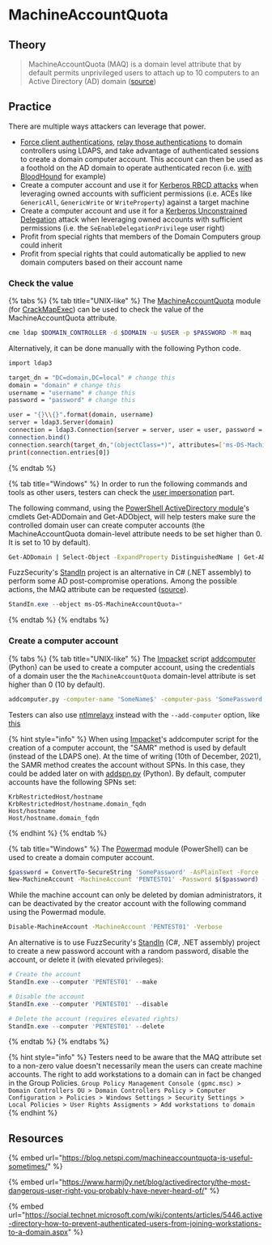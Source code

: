 # MachineAccountQuota

## Theory

> MachineAccountQuota (MAQ) is a domain level attribute that by default permits unprivileged users to attach up to 10 computers to an Active Directory (AD) domain ([source](https://blog.netspi.com/machineaccountquota-is-useful-sometimes/))

## Practice

There are multiple ways attackers can leverage that power.

* [Force client authentications](../mitm-and-coerced-authentications/), [relay those authentications](broken-reference) to domain controllers using LDAPS, and take advantage of authenticated sessions to create a domain computer account. This account can then be used as a foothold on the AD domain to operate authenticated recon (i.e. [with BloodHound](../../recon/bloodhound.md) for example)
* Create a computer account and use it for [Kerberos RBCD attacks](../kerberos/delegations/#resource-based-constrained-delegations-rbcd) when leveraging owned accounts with sufficient permissions (i.e. ACEs like `GenericAll`, `GenericWrite` or `WriteProperty`) against a target machine
* Create a computer account and use it for a [Kerberos Unconstrained Delegation](../kerberos/delegations/#unconstrained-delegations) attack when leveraging owned accounts with sufficient permissions (i.e. the `SeEnableDelegationPrivilege` user right)
* Profit from special rights that members of the Domain Computers group could inherit
* Profit from special rights that could automatically be applied to new domain computers based on their account name

### Check the value

{% tabs %}
{% tab title="UNIX-like" %}
The [MachineAccountQuota](https://github.com/ShutdownRepo/CrackMapExec-MachineAccountQuota) module (for [CrackMapExec](https://github.com/mpgn/CrackMapExec)) can be used to check the value of the MachineAccountQuota attribute.

```bash
cme ldap $DOMAIN_CONTROLLER -d $DOMAIN -u $USER -p $PASSWORD -M maq
```

Alternatively, it can be done manually with the following Python code.

```bash
import ldap3

target_dn = "DC=domain,DC=local" # change this
domain = "domain" # change this
username = "username" # change this
password = "password" # change this

user = "{}\\{}".format(domain, username)
server = ldap3.Server(domain)
connection = ldap3.Connection(server = server, user = user, password = password, authentication = ldap3.NTLM)
connection.bind()
connection.search(target_dn,"(objectClass=*)", attributes=['ms-DS-MachineAccountQuota'])
print(connection.entries[0])
```
{% endtab %}

{% tab title="Windows" %}
In order to run the following commands and tools as other users, testers can check the [user impersonation](../credentials/impersonation.md) part.

The following command, using the [PowerShell ActiveDirectory module](https://docs.microsoft.com/en-us/powershell/module/addsadministration/?view=win10-ps)'s cmdlets Get-ADDomain and Get-ADObject, will help testers make sure the controlled domain user can create computer accounts (the MachineAccountQuota domain-level attribute needs to be set higher than 0. It is set to 10 by default).

```bash
Get-ADDomain | Select-Object -ExpandProperty DistinguishedName | Get-ADObject -Properties 'ms-DS-MachineAccountQuota'
```

FuzzSecurity's [StandIn](https://github.com/FuzzySecurity/StandIn) project is an alternative in C# (.NET assembly) to perform some AD post-compromise operations. Among the possible actions, the MAQ attribute can be requested ([source](https://github.com/FuzzySecurity/StandIn#create-machine-object)).

```powershell
StandIn.exe --object ms-DS-MachineAccountQuota=*
```
{% endtab %}
{% endtabs %}

### Create a computer account

{% tabs %}
{% tab title="UNIX-like" %}
The [Impacket](https://github.com/SecureAuthCorp/impacket) script [addcomputer](https://tools.thehacker.recipes/impacket/examples/addcomputer.py) (Python) can be used to create a computer account, using the credentials of a domain user the the `MachineAccountQuota` domain-level attribute is set higher than 0 (10 by default).

```bash
addcomputer.py -computer-name 'SomeName$' -computer-pass 'SomePassword' -dc-host "$DC_HOST" -domain-netbios "$DOMAIN" "$DOMAIN"/"$USER":"$PASSWORD"
```

Testers can also use [ntlmrelayx](https://github.com/SecureAuthCorp/impacket/blob/master/examples/ntlmrelayx.py) instead with the `--add-computer` option, like [this](https://arkanoidctf.medium.com/hackthebox-writeup-forest-4db0de793f96)

{% hint style="info" %}
When using [Impacket](https://github.com/SecureAuthCorp/impacket)'s addcomputer script for the creation of a computer account, the "SAMR" method is used by default (instead of the LDAPS one). At the time of writing (10th of December, 2021), the SAMR method creates the account without SPNs. In this case, they could be added later on with [addspn.py](https://github.com/dirkjanm/krbrelayx) (Python). By default, computer accounts have the following SPNs set:

```
KrbRestrictedHost/hostname
KrbRestrictedHost/hostname.domain_fqdn
Host/hostname
Host/hostname.domain_fqdn
```
{% endhint %}
{% endtab %}

{% tab title="Windows" %}
The [Powermad](https://github.com/Kevin-Robertson/Powermad) module (PowerShell) can be used to create a domain computer account.

```bash
$password = ConvertTo-SecureString 'SomePassword' -AsPlainText -Force
New-MachineAccount -MachineAccount 'PENTEST01' -Password $($password) -Verbose
```

While the machine account can only be deleted by domian administrators, it can be deactivated by the creator account with the following command using the Powermad module.

```bash
Disable-MachineAccount -MachineAccount 'PENTEST01' -Verbose
```

An alternative is to use FuzzSecurity's [StandIn](https://github.com/FuzzySecurity/StandIn) (C#, .NET assembly) project to create a new password account with a random password, disable the account, or delete it (with elevated privileges):

```powershell
# Create the account
StandIn.exe --computer 'PENTEST01' --make

# Disable the account
StandIn.exe --computer 'PENTEST01' --disable

# Delete the account (requires elevated rights)
StandIn.exe --computer 'PENTEST01' --delete
```
{% endtab %}
{% endtabs %}

{% hint style="info" %}
Testers need to be aware that the MAQ attribute set to a non-zero value doesn't necessarily mean the users can create machine accounts. The right to add workstations to a domain can in fact be changed in the Group Policies. `Group Policy Management Console (gpmc.msc) > Domain Controllers OU > Domain Controllers Policy > Computer Configuration > Policies > Windows Settings > Security Settings > Local Policies > User Rights Assigments > Add workstations to domain`
{% endhint %}

## Resources

{% embed url="https://blog.netspi.com/machineaccountquota-is-useful-sometimes/" %}

{% embed url="https://www.harmj0y.net/blog/activedirectory/the-most-dangerous-user-right-you-probably-have-never-heard-of/" %}

{% embed url="https://social.technet.microsoft.com/wiki/contents/articles/5446.active-directory-how-to-prevent-authenticated-users-from-joining-workstations-to-a-domain.aspx" %}
